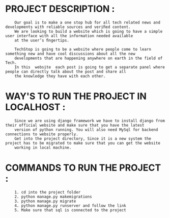 # PROJECT DESCRIPTION : 
		Our goal is to make a one stop hub for all tech related news and developments with reliable sources and veriﬁed content.
		We are looking to build a website which is going to have a simple user interface with all the information needed available 
		at the user’s ﬁngertips.
		
		TechStop is going to be a website where people come to learn something new and have cool discussions about all the new 
		developments that are happening anywhere on earth in the field of Tech.
		In this  website  each post is going to get a separate panel where people can directly talk about the post and share all 
		the knowledge they have with each other.

# WAY'S TO RUN THE PROJECT IN LOCALHOST :
		Since we are using django framework we have to install django from their official website and make sure that you have the latest 
		version of python running. You will also need MySql for backend connections to website properly.
		Get into the project directory, Since it is a new system the project has to be migrated to make sure that you can get the website 
		working in local machine.
		
# COMMANDS TO RUN THE PROJECT : 
		1. cd into the project folder
		2. python manage.py makemigrations
		3. python manage.py migrate
		4. python manage.py runserver and follow the link
		5. Make sure that sql is connected to the project
